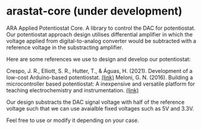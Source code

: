 # arastat-core (under development)
ARA Applied Potentiostat Core. A library to control the DAC for potentiostat. Our potentiostat approach design utilises differential amplifier in which the voltage applied from digital-to-analog converter would be subtracted with a reference voltage in the substracting amplifier.

Here are some references we use to design and develop our potentiostat:

Crespo, J. R., Elliott, S. R., Hutter, T., & Águas, H. (2021). Development of a low-cost Arduino-based potentiostat. <a href=https://repositories.lib.utexas.edu/server/api/core/bitstreams/3e70ae06-19ce-4752-a574-c1441e6bb971/content>(link)</a>
Meloni, G. N. (2016). Building a microcontroller based potentiostat: A inexpensive and versatile platform for teaching electrochemistry and instrumentation. <a href=https://pubs.acs.org/doi/10.1021/acs.jchemed.5b00961>(link)</a>

Our design substracts the DAC signal voltage with half of the reference voltage such that we can use avaialble fixed voltages such as 5V and 3.3V. 

Feel free to use or modify it depending on your case.
